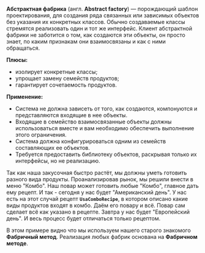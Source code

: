 **Абстрактная фабрика** (англ. **Abstract factory**) — порождающий шаблон проектирования, для создания ряда связанных
или зависимых объектов без указания их конкретных классов. Обычно создаваемые классы стремятся реализовать один и тот же интерфейс.
Клиент абстрактной фабрики не заботится о том, как создаются эти объекты, он просто знает, по каким признакам
они взаимосвязаны и как с ними обращаться.

**Плюсы:**
* изолирует конкретные классы;
* упрощает замену семейств продуктов;
* гарантирует сочетаемость продуктов.

**Применение:**
* Система не должна зависеть от того, как создаются, компонуются и представляются входящие в нее объекты.
* Входящие в семейство взаимосвязанные объекты должны использоваться вместе и вам необходимо обеспечить выполнение
этого ограничения.
* Система должна конфигурироваться одним из семейств составляющих ее объектов.
* Требуется предоставить библиотеку объектов, раскрывая только их интерфейсы, но не реализацию.

Так как наша закусочная быстро растёт, мы должны уметь готовить разного вида продукты. Проанализировав рынок, мы решили 
внести в меню "Комбо". Наш повар может готовить любые "Комбо", главное дать ему рецепт.
И так - сегодня у нас будет "Американский день". У нас есть на этот случай рецепт **`UsaComboRecipe`**,
в котором описано какие виды продуктов входят в комбо. Даём его повару и всё. Повар сам сделает всё как указано в рецепте.
Завтра у нас будет "Европейский день". И весь процесс будет отличаться только рецептом.

В этом примере видно что мы используем нашего старого знакомого **Фабричный метод**. Реализация любых фабрик
основана на **Фабричном методе**.